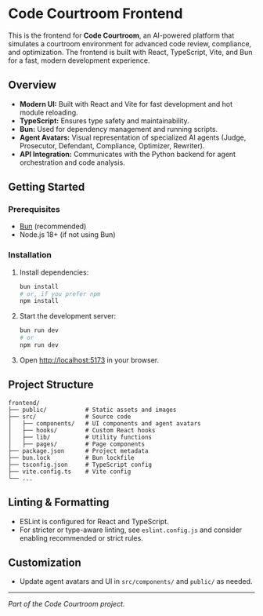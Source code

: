 # Code Courtroom Frontend

This is the frontend for **Code Courtroom**, an AI-powered platform that simulates a courtroom environment for advanced code review, compliance, and optimization. The frontend is built with React, TypeScript, Vite, and Bun for a fast, modern development experience.

## Overview
- **Modern UI:** Built with React and Vite for fast development and hot module reloading.
- **TypeScript:** Ensures type safety and maintainability.
- **Bun:** Used for dependency management and running scripts.
- **Agent Avatars:** Visual representation of specialized AI agents (Judge, Prosecutor, Defendant, Compliance, Optimizer, Rewriter).
- **API Integration:** Communicates with the Python backend for agent orchestration and code analysis.

## Getting Started

### Prerequisites
- [Bun](https://bun.sh/) (recommended)
- Node.js 18+ (if not using Bun)

### Installation
1. Install dependencies:
   ```bash
   bun install
   # or, if you prefer npm
   npm install
   ```
2. Start the development server:
   ```bash
   bun run dev
   # or
   npm run dev
   ```
3. Open [http://localhost:5173](http://localhost:5173) in your browser.

## Project Structure
```
frontend/
├── public/           # Static assets and images
├── src/              # Source code
│   ├── components/   # UI components and agent avatars
│   ├── hooks/        # Custom React hooks
│   ├── lib/          # Utility functions
│   ├── pages/        # Page components
├── package.json      # Project metadata
├── bun.lock          # Bun lockfile
├── tsconfig.json     # TypeScript config
├── vite.config.ts    # Vite config
└── ...
```

## Linting & Formatting
- ESLint is configured for React and TypeScript.
- For stricter or type-aware linting, see `eslint.config.js` and consider enabling recommended or strict rules.

## Customization
- Update agent avatars and UI in `src/components/` and `public/` as needed.

---
*Part of the Code Courtroom project.*
